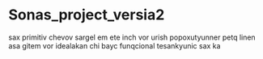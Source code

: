 # Sonas_project_versia2
sax primitiv chevov sargel em ete inch vor urish popoxutyunner petq linen asa
gitem vor idealakan chi bayc funqcional tesankyunic sax ka

